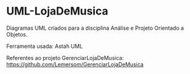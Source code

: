# UML-LojaDeMusica

Diagramas UML criados para a disciplina Análise e Projeto Orientado a Objetos.

Ferramenta usada: Astah UML

Referentes ao projeto GerenciarLojaDeMusica: https://github.com/Lemersom/GerenciarLojaDeMusica